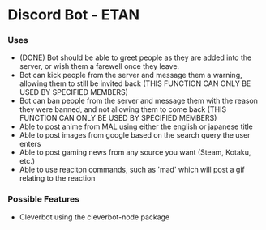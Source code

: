 # Discord Bot - ETAN

### Uses

+ (DONE) Bot should be able to greet people as they are added into the server, or wish them a farewell once they leave.
+ Bot can kick people from the server and message them a warning, allowing them to still be invited back (THIS FUNCTION CAN ONLY BE USED BY SPECIFIED MEMBERS)
+ Bot can ban people from the server and message them with the reason they were banned, and not allowing them to come back (THIS FUNCTION CAN ONLY BE USED BY SPECIFIED MEMBERS)
+ Able to post anime from MAL using either the english or japanese title
+ Able to post images from google based on the search query the user enters
+ Able to post gaming news from any source you want (Steam, Kotaku, etc.)
+ Able to use reaciton commands, such as 'mad' which will post a gif relating to the reaction

### Possible Features

+ Cleverbot using the cleverbot-node package